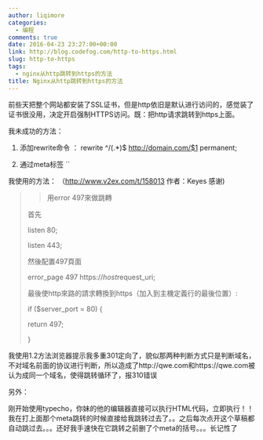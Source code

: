 ```yaml
---
author: liqimore
categories:
  - 编程
comments: true
date: 2016-04-23 23:27:00+00:00
link: http://blog.codefog.com/http-to-https.html
slug: http-to-https
tags:
  - nginx从http跳转到https的方法
title: Nginx从http跳转到https的方法
---
```



前些天把整个网站都安装了SSL证书，但是http依旧是默认进行访问的，感觉装了证书很没用，决定开启强制HTTPS访问。既：把http请求跳转到https上面。




我未成功的方法：






  1. 添加rewrite命令 ： rewrite ^/(.*)$ http://domain.com/$1 permanent;


  2. 通过meta标签 ``




我使用的方法： （http://www.v2ex.com/t/158013 作者：Keyes 感谢)




<blockquote>

> 
> 用error 497來做跳轉  

首先  

listen 80;  

listen 443;  

然後配置497頁面  

error_page 497 https://$host$request_uri;  

最後使http來路的請求轉換到https（加入到主機定義行的最後位置）:  

if ($server_port = 80) {  

return 497;  

}
> 
> 
</blockquote>




我使用1.2方法浏览器提示我多重301定向了，貌似那两种判断方式只是判断域名，不对域名前面的协议进行判断，所以造成了http://qwe.com和https://qwe.com被认为成同一个域名，使得跳转循环了，报310错误




另外：  

刚开始使用typecho，你妹的他的编辑器直接可以执行HTML代码，立即执行！！我在打上面那个meta跳转的时候直接给我跳转过去了。。之后每次点开这个草稿都自动跳过去。。。还好我手速快在它跳转之前删了个meta的括号。。。长记性了


